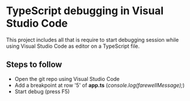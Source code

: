 # TypeScript debugging in Visual Studio Code
This project includes all that is require to start debugging session while using Visual Studio Code as editor on a TypeScript file.

## Steps to follow
* Open the git repo using Visual Studio Code
* Add a breakpoint at row '5' of **app.ts** (*console.log(farewellMessage);*)
* Start debug (press F5)

